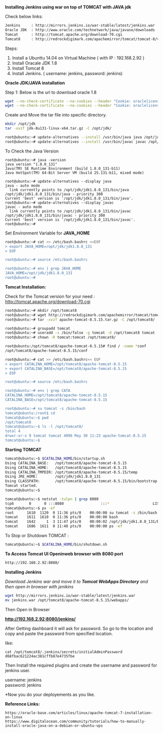 **Installing Jenkins using war on top of TOMCAT with JAVA jdk**   

Check below links:
```sh
Jenkins     : http://mirrors.jenkins.io/war-stable/latest/jenkins.war
Oracle JDK  : http://www.oracle.com/technetwork/java/javase/downloads
Tomcat      : http://tomcat.apache.org/download-70.cgi
Tomcat8     : http://redrockdigimark.com/apachemirror/tomcat/tomcat-8/v8.5.15/bin/apache-tomcat-8.5.15.tar.gz
```

Steps:
1. Install a Ubunttu 14.04 on Virtual Machine ( with IP : 192.168.2.92 )
2. Install Oracale JDK 1.8
3. Install Tomcat 8 
4. Install Jenkins. ( username: jenkins, password: jenkins)

**Oracle JDK/JAVA installation**    

Step 1: Below is the url to download oracle 1.8
```sh
wget --no-check-certificate --no-cookies --header "Cookie: oraclelicense=accept-securebackup-cookie" http://download.oracle.com/otn-pub/java/jdk/8u131-b11/d54c1d3a095b4ff2b6607d096fa80163/jdk-8u131-linux-x64.tar.gz
wget --no-check-certificate --no-cookies --header "Cookie: oraclelicense=accept-securebackup-cookie" <Copy the link url here from official website: http://www.oracle.com/technetwork/java/javase/downloads>
```

Create and Move the tar file into specific directory.

```sh
mkdir /opt/jdk
tar -xvzf jdk-8u131-linux-x64.tar.gz -C /opt/jdk/

root@ubuntu:~# update-alternatives --install /usr/bin/java java /opt/jdk/jdk1.8.0_131/bin/java 300
root@ubuntu:~# update-alternatives --install /usr/bin/javac javac /opt/jdk/jdk1.8.0_131/bin/javac 300
```

To Check the Java Version
```
root@ubuntu:~# java -version
java version "1.8.0_131"
Java(TM) SE Runtime Environment (build 1.8.0_131-b11)
Java HotSpot(TM) 64-Bit Server VM (build 25.131-b11, mixed mode)

root@ubuntu:~# update-alternatives --display java
java - auto mode
  link currently points to /opt/jdk/jdk1.8.0_131/bin/java
/opt/jdk/jdk1.8.0_131/bin/java - priority 300
Current 'best' version is '/opt/jdk/jdk1.8.0_131/bin/java'.
root@ubuntu:~# update-alternatives --display javac
javac - auto mode
  link currently points to /opt/jdk/jdk1.8.0_131/bin/javac
/opt/jdk/jdk1.8.0_131/bin/javac - priority 300
Current 'best' version is '/opt/jdk/jdk1.8.0_131/bin/javac'.
root@ubuntu:~# 
```

Set Environment Variable for **JAVA_HOME**

```sh
root@ubuntu:~# cat >> /etc/bash.bashrc <<EOF
> export JAVA_HOME=/opt/jdk/jdk1.8.0_131
> EOF

root@ubuntu:~# source /etc/bash.bashrc

root@ubuntu:~# env | grep JAVA_HOME
JAVA_HOME=/opt/jdk/jdk1.8.0_131
root@ubuntu:~# 
```
**Tomcat Installation:**   

Check for the Tomcat version for your need : http://tomcat.apache.org/download-70.cgi
```sh
root@ubuntu:~# mkdir /opt/tomcat8
root@ubuntu:~# wget http://redrockdigimark.com/apachemirror/tomcat/tomcat-8/v8.5.15/bin/apache-tomcat-8.5.15.tar.gz
root@ubuntu:~# tar -xvzf apache-tomcat-8.5.15.tar.gz -C /opt/tomcat8/

root@ubuntu:~# groupadd tomcat
root@ubuntu:~# useradd -s /bin/false -g tomcat -d /opt/tomcat8 tomcat
root@ubuntu:~# chown -R tomcat:tomcat /opt/tomcat8/

root@ubuntu:/opt/tomcat8/apache-tomcat-8.5.15# find / -name *conf
/opt/tomcat8/apache-tomcat-8.5.15/conf

root@ubuntu:~# cat >> /etc/bash.bashrc<< EOF
> export CATALINA_HOME=/opt/tomcat8/apache-tomcat-8.5.15
> export CATALINA_BASE=/opt/tomcat8/apache-tomcat-8.5.15
> EOF

root@ubuntu:~# source /etc/bash.bashrc

root@ubuntu:~# env | grep CATA
CATALINA_HOME=/opt/tomcat8/apache-tomcat-8.5.15
CATALINA_BASE=/opt/tomcat8/apache-tomcat-8.5.15

root@ubuntu:~# su tomcat -s /bin/bash
tomcat@ubuntu:/root$ cd
tomcat@ubuntu:~$ pwd
/opt/tomcat8
tomcat@ubuntu:~$ ls -l /opt/tomcat8/
total 4
drwxr-xr-x 9 tomcat tomcat 4096 May 30 11:23 apache-tomcat-8.5.15
tomcat@ubuntu:~$ 
```

**Starting TOMCAT**  
```sh
tomcat@ubuntu:~$ $CATALINA_HOME/bin/startup.sh
Using CATALINA_BASE:   /opt/tomcat8/apache-tomcat-8.5.15
Using CATALINA_HOME:   /opt/tomcat8/apache-tomcat-8.5.15
Using CATALINA_TMPDIR: /opt/tomcat8/apache-tomcat-8.5.15/temp
Using JRE_HOME:        /opt/jdk/jdk1.8.0_131
Using CLASSPATH:       /opt/tomcat8/apache-tomcat-8.5.15/bin/bootstrap.jar:/opt/tomcat8/apache-tomcat-8.5.15/bin/tomcat-juli.jar
Tomcat started.
tomcat@ubuntu:~$ 

tomcat@ubuntu:~$ netstat -tulpn | grep 8080
tcp6       0      0 :::8080                 :::*                    LISTEN      1642/java       
tomcat@ubuntu:~$ ps -ef
root      1610  1120  0 11:36 pts/0    00:00:00 su tomcat -s /bin/bash
tomcat    1611  1610  0 11:36 pts/0    00:00:00 bash
tomcat    1642     1  3 11:47 pts/0    00:00:02 /opt/jdk/jdk1.8.0_131/bin/java -Djava.util.logging.config.file=/opt/tomcat8/apache-tomcat-8.5.15/
tomcat    1686  1611  0 11:48 pts/0    00:00:00 ps -ef

```

To Stop or Shutdown TOMCAT : 
```sh
tomcat@ubuntu:~$ $CATALINA_HOME/bin/shutdown.sh
```
**To Access Tomcat UI Openinweb browser with 8080 port**
```sh
http://192.168.2.92:8080/
```

**Installing Jenkins**     

*Download Jenkins war and move it to **Tomcat WebApps Directory** and then open in browser with jenikins*    

```sh
wget http://mirrors.jenkins.io/war-stable/latest/jenkins.war
mv jenkins.war /opt/tomcat8/apache-tomcat-8.5.15/webapps/
```

Then Open in Browser

**http://192.168.2.92:8080/jenkins/**

After Getting dashboard it will ask for password. So go to the location and copy and paste the password from specified location.

like:  
```
cat /opt/tomcat8/.jenkins/secrets/initialAdminPassword
d68fbac621224ac381cffb87e4735fbe
```

Then Install the required plugins and create the username and password for jenkins user.

username: jenkins   
password: jenkins    

*Now you do your deployements as you like.



**Reference Links:**
```
https://oracle-base.com/articles/linux/apache-tomcat-7-installation-on-linux
https://www.digitalocean.com/community/tutorials/how-to-manually-install-oracle-java-on-a-debian-or-ubuntu-vps
```

